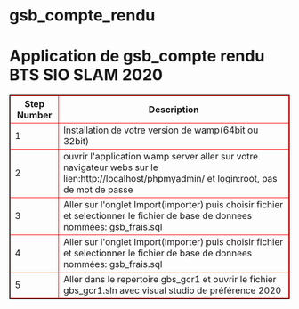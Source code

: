 # gsb_compte_rendu
<h1>Application de gsb_compte rendu BTS SIO SLAM 2020</h1>
<table style="border:1px solid black;">
<tr>
   <th style="border:1px solid red;">Step Number</th>
   <th style="border:1px solid red;">Description</th>
</tr>
<tr>
   <td style="border:1px solid red;">1</td>
   <td style="border:1px solid red;">Installation de votre version de wamp(64bit ou 32bit)</td>
</tr>
<tr>
   <td style="border:1px solid red;">2</td>
   <td style="border:1px solid red;">ouvrir l'application wamp server aller sur votre navigateur webs sur le lien:http://localhost/phpmyadmin/ et login:root, pas de mot de passe</td>
</tr>
<tr>
   <td style="border:1px solid red;">3</td>
   <td style="border:1px solid red;">Aller sur l'onglet Import(importer) puis choisir fichier et selectionner le fichier de base de donnees nommées: gsb_frais.sql</td>
</tr>
<tr>
   <td style="border:1px solid red;">4</td>
   <td style="border:1px solid red;">Aller sur l'onglet Import(importer) puis choisir fichier et selectionner le fichier de base de donnees nommées: gsb_frais.sql</td>
</tr>
<tr>
   <td style="border:1px solid red;">5</td>
   <td style="border:1px solid red;">Aller dans le repertoire gbs_gcr1 et ouvrir le fichier gbs_gcr1.sln avec visual studio de préférence 2020</td>
</tr>
</table>
